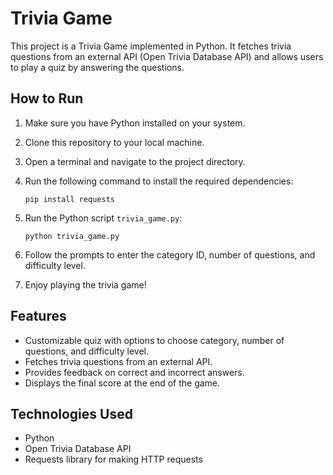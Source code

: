 # Trivia Game

This project is a Trivia Game implemented in Python. It fetches trivia questions from an external API (Open Trivia Database API) and allows users to play a quiz by answering the questions.

## How to Run

1. Make sure you have Python installed on your system.
2. Clone this repository to your local machine.
3. Open a terminal and navigate to the project directory.
4. Run the following command to install the required dependencies:
    
    ```
    pip install requests
    
    ```
    
5. Run the Python script `trivia_game.py`:
    
    ```
    python trivia_game.py
    
    ```
    
6. Follow the prompts to enter the category ID, number of questions, and difficulty level.
7. Enjoy playing the trivia game!

## Features

- Customizable quiz with options to choose category, number of questions, and difficulty level.
- Fetches trivia questions from an external API.
- Provides feedback on correct and incorrect answers.
- Displays the final score at the end of the game.

## Technologies Used

- Python
- Open Trivia Database API
- Requests library for making HTTP requests
